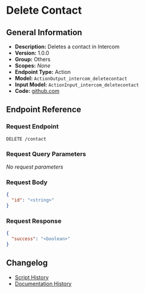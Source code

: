 <!-- BEGIN GENERATED CONTENT -->
# Delete Contact

## General Information

- **Description:** Deletes a contact in Intercom
- **Version:** 1.0.0
- **Group:** Others
- **Scopes:** _None_
- **Endpoint Type:** Action
- **Model:** `ActionOutput_intercom_deletecontact`
- **Input Model:** `ActionInput_intercom_deletecontact`
- **Code:** [github.com](https://github.com/NangoHQ/integration-templates/tree/main/integrations/intercom/actions/delete-contact.ts)


## Endpoint Reference

### Request Endpoint

`DELETE /contact`

### Request Query Parameters

_No request parameters_

### Request Body

```json
{
  "id": "<string>"
}
```

### Request Response

```json
{
  "success": "<boolean>"
}
```

## Changelog

- [Script History](https://github.com/NangoHQ/integration-templates/commits/main/integrations/intercom/actions/delete-contact.ts)
- [Documentation History](https://github.com/NangoHQ/integration-templates/commits/main/integrations/intercom/actions/delete-contact.md)

<!-- END  GENERATED CONTENT -->

